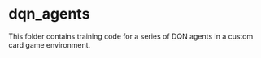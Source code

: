 # dqn_agents

This folder contains training code for a series of DQN agents in a custom card game environment. 
